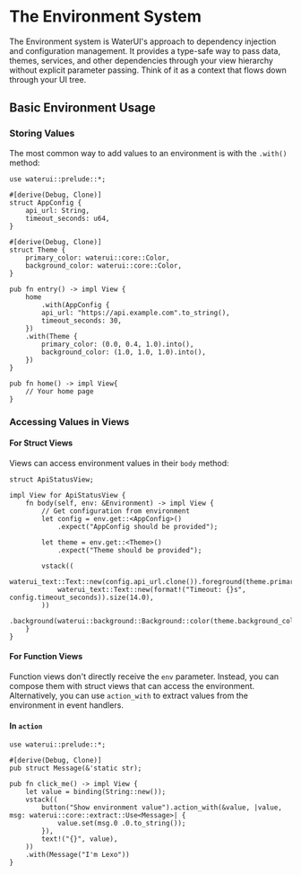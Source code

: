 # The Environment System

The Environment system is WaterUI's approach to dependency injection and configuration management. It provides a type-safe way to pass data, themes, services, and other dependencies through your view hierarchy without explicit parameter passing. Think of it as a context that flows down through your UI tree.

## Basic Environment Usage

### Storing Values

The most common way to add values to an environment is with the `.with()` method:

```rust,ignore
use waterui::prelude::*;

#[derive(Debug, Clone)]
struct AppConfig {
    api_url: String,
    timeout_seconds: u64,
}

#[derive(Debug, Clone)]
struct Theme {
    primary_color: waterui::core::Color,
    background_color: waterui::core::Color,
}

pub fn entry() -> impl View {
    home
        .with(AppConfig {
        api_url: "https://api.example.com".to_string(),
        timeout_seconds: 30,
    })
    .with(Theme {
        primary_color: (0.0, 0.4, 1.0).into(),
        background_color: (1.0, 1.0, 1.0).into(),
    })
}

pub fn home() -> impl View{
	// Your home page
}
```

### Accessing Values in Views

#### For Struct Views

Views can access environment values in their `body` method:

```rust,ignore
struct ApiStatusView;

impl View for ApiStatusView {
    fn body(self, env: &Environment) -> impl View {
        // Get configuration from environment
        let config = env.get::<AppConfig>()
            .expect("AppConfig should be provided");
            
        let theme = env.get::<Theme>()
            .expect("Theme should be provided");
        
        vstack((
            waterui_text::Text::new(config.api_url.clone()).foreground(theme.primary_color.clone()),
            waterui_text::Text::new(format!("Timeout: {}s", config.timeout_seconds)).size(14.0),
        ))
        .background(waterui::background::Background::color(theme.background_color.clone()))
    }
}
```

#### For Function Views
Function views don't directly receive the `env` parameter. Instead, you can compose them with struct views that can access the environment. Alternatively, you can use `action_with` to extract values from the environment in event handlers.

#### In `action`
```rust,ignore
use waterui::prelude::*;

#[derive(Debug, Clone)]
pub struct Message(&'static str);

pub fn click_me() -> impl View {
    let value = binding(String::new());
    vstack((
        button("Show environment value").action_with(&value, |value, msg: waterui::core::extract::Use<Message>| {
            value.set(msg.0 .0.to_string());
        }),
        text!("{}", value),
    ))
    .with(Message("I'm Lexo"))
}
```
